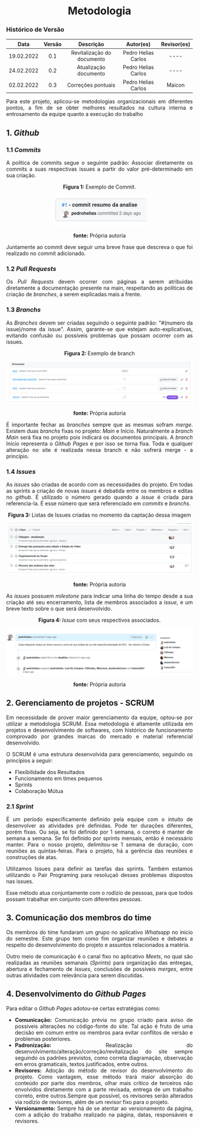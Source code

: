 # <center>Metodologia

### Histórico de Versão

|    Data    | Versão |         Descrição          |      Autor(es)      | Revisor(es) |
| :--------: | :----: | :------------------------: | :-----------------: | :---------: |
| 19.02.2022 |  0.1   | Revitalização do documento | Pedro Helias Carlos |    ----     |
| 24.02.2022 |  0.2   |   Atualização documento    | Pedro Helias Carlos |    ----     |
| 02.02.2022 |  0.3   |     Correções pontuais     | Pedro Helias Carlos |   Maicon   |

<div align="justify">

<p>Para este projeto, aplicou-se metodologias organizacionais em diferentes pontos, a fim de se obter melhores resultados na cultura interna e entrosamento da equipe quanto a execução do trabalho</p>

## 1. <i>Github</i>

### 1.1 <i>Commits</i>

<p>A política de commits segue o seguinte padrão: Associar diretamente os commits a suas respectivas issues a partir do valor pré-determinado em sua criação. </p>

<div align="center">

<b>Figura 1: </b> Exemplo de Commit.

<img src="https://github.com/Interacao-Humano-Computador/2021.2-Grupo-05-Yale/blob/inicio/docs/documentos/imagens/commit.png?raw=true"  />

<div align="center">

<b>fonte:</b> Própria autoria

</div>

</div>

<p>Juntamente ao commit deve seguir uma breve frase que descreva o que foi realizado no commit adicionado.</p>

### 1.2 <i>Pull Requests</i>

<p>Os <i>Pull Requests</i> devem ocorrer com páginas a serem atribuidas diretamente a documentação presente na main, respeitando as políticas de criação de <i>branches</i>, a serem explicadas mais a frente. </p>

### 1.3 <i>Branchs</i>

<p>As <i>Branches</i> devem ser criadas seguindo o seguinte padrão: "#(numero da issue)/nome da issue". Assim, garante-se que estejam auto-explicativas, evitando confusão ou possíveis problemas que possam ocorrer com as issues.</p>

<div align="center">

<b>Figura 2: </b> Exemplo de branch

<img src="https://github.com/Interacao-Humano-Computador/2021.2-Grupo-05-Yale/blob/inicio/docs/documentos/imagens/branch.png?raw=true"  />

<b>fonte:</b> Própria autoria

</div>

<p>É importante fechar as <i>branches</i> sempre que as mesmas sofram <i>merge</i>. Existem duas <i>branchs</i> fixas no projeto: <i>Main</i> e Início. Naturalmente a <i>branch</i> <i>Main</i> será fixa no projeto pois indicará os documentos principais. A <i>branch</i> Início representa o <i>Github Pages</i> e por isso se torna fixa. Toda e qualquer alteração no site é realizada nessa branch e não sofrerá merge - a princípio.</p>

### 1.4 <i>Issues</i>

<p>As <i>issues</i> são criadas de acordo com as necessidades do projeto. Em todas as sprints a criação de novas <i>issues</i> é debatida entre os membros e editas no <i>github</i>. É utilizado o número gerado quando a <i>issue</i> é criada para referencia-la. É esse número que será referenciado em <i>commits</i> e <i>branchs</i>.</p>

<div align="center">

<b>Figura 3: </b> Listas de Issues criadas no momento da captação dessa imagem

<img src="https://github.com/Interacao-Humano-Computador/2021.2-Grupo-05-Yale/blob/inicio/docs/documentos/imagens/issues.png?raw=true"  />

<b>fonte:</b> Própria autoria

</div>

<p>As <i>issues</i> possuem <i>milestone</i> para indicar uma linha do tempo desde a sua criação até seu encerramento, lista de membros associados a <i>issue</i>, e um breve texto sobre o que será desenvolvido.</p>

<div align="center">

<b>Figura 4: </b> <i>Issue</i> com seus respectivos associados.

<img src="https://github.com/Interacao-Humano-Computador/2021.2-Grupo-05-Yale/blob/inicio/docs/documentos/imagens/milestone.png?raw=true"  />

<b>fonte:</b> Própria autoria

</div>

## 2. Gerenciamento de projetos - SCRUM

<p>Em necessidade de prover maior gerenciamento da equipe, optou-se por utilizar a metodologia SCRUM. Essa metodologia é altamente utilizada em projetos e desenvolvimento de softwares, com histórico de funcionamento comprovado por grandes marcas do mercado e material referencial desenvolvido. </p>

<p>O SCRUM é uma estrutura desenvolvida para gerenciamento, seguindo os princípios a seguir:</p>

<ul>
    <li>Flexibilidade  dos Resultados</li>
    <li>Funcionamento em times pequenos</li>
    <li>Sprints</li>
    <li>Colaboração Mútua</li>

</ul>

### 2.1 <i>Sprint</i>

<p>É um período especificamente definido pela equipe com o intuito de desenvolver as atividades pré definidas. Pode ter durações diferentes, porém fixas. Ou seja, se foi definido por 1 semana, o correto é manter de semana a semana. Se foi definido por sprints mensais, então é necessário manter. Para o nosso projeto, delimitou-se 1 semana de duração, com reuniões as quintas-feiras. Para o projeto, há a gerência das reuniões e construções de atas. </p>

<p>Utilizamos Issues para definir as tarefas das sprints.
Também estamos utilizando o Pair Programing para resoluçaõ desses problemas dispostos nas issues.
</p>

<p>Esse método atua conjuntamente com o rodízio de pessoas, para que todos possam trabalhar em conjunto com diferentes pessoas. </p>

## 3. Comunicação dos membros do time

<p>Os membros do time fundaram um grupo no aplicativo <i>Whatsapp</i> no início do semestre. Este grupo tem como fim organizar reuniões e debates a respeito do desenvolvimento do projeto e assuntos relacionados a matéria. </p>
<p>Outro meio de comunicação é o canal fixo no aplicativo <i>Meets</i>, no qual são realizadas as reuniões semanais (<i>Sprints</i>) para organização das entregas, abertura e fechamento de <i>Issues</i>, conclusões de possíveis <i>merges</i>, entre outras atividades com relevância para serem discutidas. </p>

## 4. Desenvolvimento do <i>Github Pages</i>

<p>Para editar o <i>Github Pages</i> adotou-se certas estratégias como:</p>

<ul>
    <li><b>Comunicação: </b>Comunicação prévia no grupo criado para aviso de possíveis alterações no código-fonte do site. Tal ação é fruto de uma decisão em comum entre os membros para evitar conflitos de versão e problemas posteriores. </li>
    <li><b>Padronização:</b> Realização do desenvolvimento/alteração/correção/revitalização do site sempre seguindo os padrões previstos, como correta diagramação, observação em erros gramaticais, textos justificados, entre outros. </li>
    <li><b>Revisores:</b> Adoção do método de revisor do desenvolvimento do projeto. Como vantagem, esse método trará maior absorção do conteúdo por parte dos membros, olhar mais crítico de terceiros não envolvidos diretamente com a parte revisada, entrega de um trabalho correto, entre outros.Sempre que possível, os revisores serão alterados via rodízio de revisores, além de um revisor fixo para o projeto.</li>
    <li><b>Versionamento:</b> Sempre há de se atentar ao versionamento da página, com a adição do trabalho realizado na página, datas, responsáveis e revisores.</li>
</ul>
